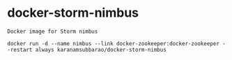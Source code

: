# docker-storm-nimbus

```
Docker image for Storm nimbus
```


```
docker run -d --name nimbus --link docker-zookeeper:docker-zookeeper --restart always karanamsubbarao/docker-storm-nimbus
```
